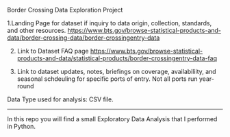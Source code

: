 Border Crossing Data Exploration Project

1.Landing Page for dataset if inquiry to data origin, collection, standards, and other resources.
	https://www.bts.gov/browse-statistical-products-and-data/border-crossing-data/border-crossingentry-data

2. Link to Dataset FAQ page
	https://www.bts.gov/browse-statistical-products-and-data/statistical-products/border-crossingentry-data-faq

3. Link to dataset updates, notes, briefings on coverage, availabiliity, and seasonal schdeuling for specific ports of entry.  Not all ports run year-round


Data Type used for analysis: CSV file.

____________________________________________

In this repo you will find a small Exploratory Data Analysis that I performed in Python.
